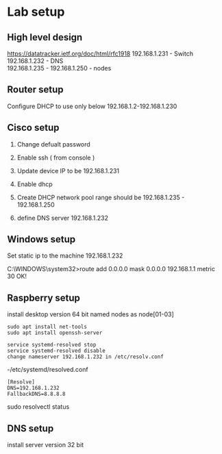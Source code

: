 # Lab setup

## High level design 
https://datatracker.ietf.org/doc/html/rfc1918
192.168.1.231 - Switch 
192.168.1.232 - DNS  
192.168.1.235 - 192.168.1.250 - nodes   

## Router setup
Configure DHCP to use only below 
192.168.1.2-192.168.1.230


## Cisco setup
1. Change defualt password

2. Enable ssh  ( from console ) 
3. Update device IP to be 192.168.1.231
4. Enable dhcp  
5. Create DHCP network pool 
range should be 192.168.1.235 - 192.168.1.250

6. define DNS server 192.168.1.232
 


## Windows setup
Set static ip to the machine
192.168.1.232


C:\WINDOWS\system32>route add 0.0.0.0 mask 0.0.0.0 192.168.1.1 metric 30
 OK!



## Raspberry setup

install desktop version 64 bit
named nodes as node[01-03]

```
sudo apt install net-tools 
sudo apt install openssh-server
```

```
service systemd-resolved stop 
service systemd-resolved disable
change nameserver 192.168.1.232 in /etc/resolv.conf

```



-/etc/systemd/resolved.conf
```
[Resolve]
DNS=192.168.1.232
FallbackDNS=8.8.8.8
```

sudo resolvectl status


## DNS setup

install server version 32 bit

